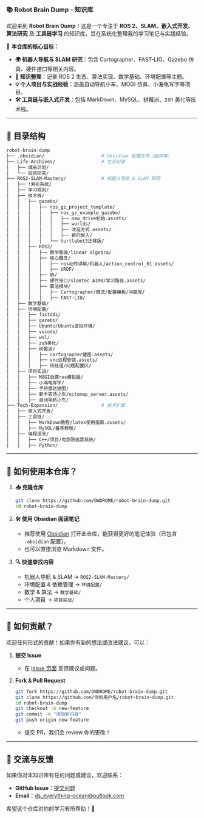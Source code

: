 
### **📚 Robot Brain Dump - 知识库**

欢迎来到 **Robot Brain Dump**！这是一个专注于 **ROS 2、SLAM、嵌入式开发、算法研究** 及 **工具链学习** 的知识库，旨在系统化整理我的学习笔记与实践经验。

📌 **本仓库的核心目标：**

- **🌍 机器人导航与 SLAM 研究**：包含 Cartographer、FAST-LIO、Gazebo 仿真、硬件接口等相关内容。
- **📖 知识整理**：记录 ROS 2 生态、算法实现、数学基础、环境配置等主题。
- **💡 个人项目与实战经验**：涵盖自动导航小车、MOGI 仿真、小海龟写字等项目。
- **🛠️ 工具链与嵌入式开发**：包括 MarkDown、MySQL、树莓派、zsh 美化等技术栈。

---

## 📂 目录结构

```bash
robot-brain-dump
├── .obsidian/                     # Obsidian 配置文件（插件等）
├── Life-Archives/                 # 生活记录
│   ├── 成长计划/
│   └── 投资研究/
├── ROS2-SLAM-Mastery/             # 机器人导航 & SLAM 研究
│   ├── !索引系统/
│   ├── 学习规划/
│   ├── 技术栈/
│   │   ├── gazebo/
│   │   │   ├── ros_gz_project_template/
│   │   │   │   ├── ros_gz_example_gazebo/
│   │   │   │   │   ├── new_drive初始.assets/
│   │   │   │   │   ├── worlds/
│   │   │   │   │   ├── 改造方式.assets/
│   │   │   │   │   ├── 新的嵌入/
│   │   │   │   └── turtlebot3迁移版/
│   │   ├── ROS2/
│   │   │   ├── 数学基础/linear algebra/
│   │   │   ├── 核心概念/
│   │   │   │   ├── ros动作详解/机器人/action_control_01.assets/
│   │   │   │   ├── URDF/
│   │   │   ├── 桥/
│   │   │   ├── 硬件接口/slamtec A1M8/学习路径.assets/
│   │   │   ├── 算法模块/
│   │   │   │   ├── Cartographer/概念/配置模板/问题库/
│   │   │   │   ├── FAST-LIO/
│   ├── 数学基础/
│   ├── 环境配置/
│   │   ├── fastdds/
│   │   ├── gazebo/
│   │   ├── Ubuntu/Ubuntu虚拟环境/
│   │   ├── vscode/
│   │   ├── wsl/
│   │   ├── zsh美化/
│   │   ├── 树莓派/
│   │   │   ├── cartographer建图.assets/
│   │   │   ├── vnc远程安装.assets/
│   │   │   ├── 待处理/问题配置区/
│   ├── 项目实战/
│   │   ├── MOGI自建ros模拟器/
│   │   ├── 小海龟写字/
│   │   ├── 手持雷达建图/
│   │   ├── 新丰农场小车/octomap_server.assets/
│   │   ├── 自动导航小车/
├── Tech-Expansion/                # 技术扩展
│   ├── 嵌入式开发/
│   ├── 工具链/
│   │   ├── MarkDown教程/latex使用指南.assets/
│   │   ├── MySQL/基本教程/
│   ├── 编程语言/
│   │   ├── C++/项目/电影院选票系统/
│   │   ├── Python/
```

---

## 🚀 如何使用本仓库？

1. **📥 克隆仓库**
    
    ```bash
    git clone https://github.com/DWDROME/robot-brain-dump.git
    cd robot-brain-dump
    ```
    
2. **🛠️ 使用 Obsidian 阅读笔记**
    
    - 推荐使用 [Obsidian](https://obsidian.md/) 打开此仓库，能获得更好的笔记体验（已包含 `.obsidian` 配置）。
    - 也可以直接浏览 Markdown 文件。
3. **🔍 快速查找内容**
    
    - 机器人导航 & SLAM → `ROS2-SLAM-Mastery/`
    - 环境配置 & 依赖管理 → `环境配置/`
    - 数学 & 算法 → `数学基础/`
    - 个人项目 → `项目实战/`

---

## 🌟 如何贡献？

欢迎任何形式的贡献！如果你有新的想法或改进建议，可以：

1. **提交 Issue**
    
    - 在 [Issue 页面](https://github.com/DWDROME/robot-brain-dump/issues) 反馈建议或问题。
2. **Fork & Pull Request**
    
    ```bash
    git fork https://github.com/DWDROME/robot-brain-dump.git
    git clone https://github.com/你的用户名/robot-brain-dump.git
    cd robot-brain-dump
    git checkout -b new-feature
    git commit -m "添加新内容"
    git push origin new-feature
    ```
    
    - 提交 PR，我们会 review 你的更改！

---

## 📢 交流与反馈

如果你对本知识库有任何问题或建议，欢迎联系：

- **GitHub Issue**：[提交问题](https://github.com/DWDROME/robot-brain-dump/issues)
- **Email**：[ds_everything-ocean@outlook.com](mailto:ds_everything-ocean@outlook.com)

希望这个仓库对你的学习有所帮助！🚀